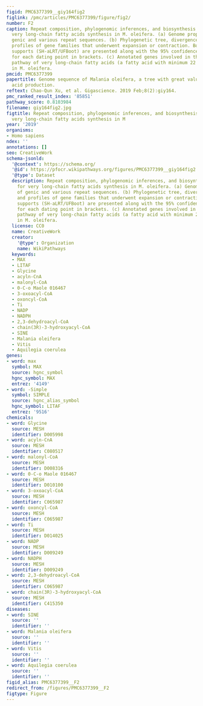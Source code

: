 ```yaml
---
figid: PMC6377399__giy164fig2
figlink: /pmc/articles/PMC6377399/figure/fig2/
number: F2
caption: Repeat composition, phylogenomic inferences, and biosynthesis pathway for
  very long-chain fatty acids synthesis in M. oleifera. (a) Genome proportions of
  genic and various repeat sequences. (b) Phylogenetic tree, divergence time, and
  profiles of gene families that underwent expansion or contraction. Bootstrapping
  supports (SH-aLRT/UFBoot) are presented along with the 95% confidence intervals
  for each dating point in brackets. (c) Annotated genes involved in the biosynthesis
  pathway of very long-chain fatty acids (a fatty acid with minimum 22 carbon moieties)
  in M. oleifera.
pmcid: PMC6377399
papertitle: Genome sequence of Malania oleifera, a tree with great value for nervonic
  acid production.
reftext: Chao-Qun Xu, et al. Gigascience. 2019 Feb;8(2):giy164.
pmc_ranked_result_index: '85851'
pathway_score: 0.8103984
filename: giy164fig2.jpg
figtitle: Repeat composition, phylogenomic inferences, and biosynthesis pathway for
  very long-chain fatty acids synthesis in M
year: '2019'
organisms:
- Homo sapiens
ndex: ''
annotations: []
seo: CreativeWork
schema-jsonld:
  '@context': https://schema.org/
  '@id': https://pfocr.wikipathways.org/figures/PMC6377399__giy164fig2.html
  '@type': Dataset
  description: Repeat composition, phylogenomic inferences, and biosynthesis pathway
    for very long-chain fatty acids synthesis in M. oleifera. (a) Genome proportions
    of genic and various repeat sequences. (b) Phylogenetic tree, divergence time,
    and profiles of gene families that underwent expansion or contraction. Bootstrapping
    supports (SH-aLRT/UFBoot) are presented along with the 95% confidence intervals
    for each dating point in brackets. (c) Annotated genes involved in the biosynthesis
    pathway of very long-chain fatty acids (a fatty acid with minimum 22 carbon moieties)
    in M. oleifera.
  license: CC0
  name: CreativeWork
  creator:
    '@type': Organization
    name: WikiPathways
  keywords:
  - MAX
  - LITAF
  - Glycine
  - acyln-CnA
  - malonyl-CoA
  - 0-C-o Maole 016467
  - 3-oxoacyl-CoA
  - oxoncyl-CoA
  - Ti
  - NADP
  - NADPH
  - 2,3-dehydroacyl-CoA
  - chain(3R)-3-hydroxyacyl-CoA
  - SINE
  - Malania oleifera
  - Vitis
  - Aquilegia coerulea
genes:
- word: max
  symbol: MAX
  source: hgnc_symbol
  hgnc_symbol: MAX
  entrez: '4149'
- word: -Simple
  symbol: SIMPLE
  source: hgnc_alias_symbol
  hgnc_symbol: LITAF
  entrez: '9516'
chemicals:
- word: Glycine
  source: MESH
  identifier: D005998
- word: acyln-CnA
  source: MESH
  identifier: C080517
- word: malonyl-CoA
  source: MESH
  identifier: D008316
- word: 0-C-o Maole 016467
  source: MESH
  identifier: D010100
- word: 3-oxoacyl-CoA
  source: MESH
  identifier: C065987
- word: oxoncyl-CoA
  source: MESH
  identifier: C065987
- word: Ti
  source: MESH
  identifier: D014025
- word: NADP
  source: MESH
  identifier: D009249
- word: NADPH
  source: MESH
  identifier: D009249
- word: 2,3-dehydroacyl-CoA
  source: MESH
  identifier: C065987
- word: chain(3R)-3-hydroxyacyl-CoA
  source: MESH
  identifier: C415350
diseases:
- word: SINE
  source: ''
  identifier: ''
- word: Malania oleifera
  source: ''
  identifier: ''
- word: Vitis
  source: ''
  identifier: ''
- word: Aquilegia coerulea
  source: ''
  identifier: ''
figid_alias: PMC6377399__F2
redirect_from: /figures/PMC6377399__F2
figtype: Figure
---
```

